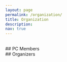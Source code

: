 ```yaml
---
layout: page
permalink: /organization/
title: Organization
description:
nav: true
---
```


<br>
## PC Members

<br>
## Organizers
